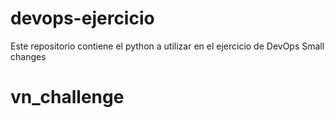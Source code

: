 # devops-ejercicio
Este repositorio contiene el python a utilizar en el ejercicio de DevOps
Small changes
# vn_challenge
